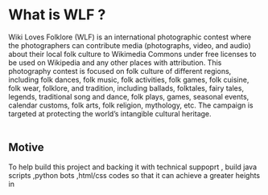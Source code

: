 <html>
  <body>
    <H1>What is WLF ? </H1>
Wiki Loves Folklore (WLF) is an international photographic contest where the photographers can contribute media (photographs, video, and audio) about their local folk culture to Wikimedia Commons under free licenses to be used on Wikipedia and any other places with attribution. This photography contest is focused on folk culture of different regions, including folk dances, folk music, folk activities, folk games, folk cuisine, folk wear, folklore, and tradition, including ballads, folktales, fairy tales, legends, traditional song and dance, folk plays, games, seasonal events, calendar customs, folk arts, folk religion, mythology, etc. The campaign is targeted at protecting the world’s intangible cultural heritage.</br>
</br>

<h2>Motive</h2>
To help build this project and backing it with technical suppoprt , build java scripts ,python bots ,html/css codes so that it can achieve a greater heights in </body>
</html>
